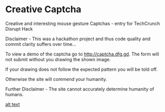 Creative Captcha
===============

Creative and interesting mouse gesture Captchas - entry for TechCrunch Disrupt Hack

Disclaimer - This was a hackathon project and thus code quality and commit clarity suffers over time...

To view a demo of the captcha go to http://captcha.dfg.gd. The form will not submit without you drawing the shown image.

If your drawing does not follow the expected pattern you will be told off.

Otherwise the site will commend your humanity.

Further Disclaimer - The site cannot accurately determine humanity of humans.

[alt text](http://captcha.dfg.gd/Images/BasicImages/CreativeCaptchaScreenshot.png "Woop")

